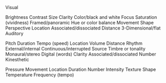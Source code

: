 Visual

Brightness
Contrast
Size
Clarity
Color/black and white
Focus
Saturation (vividness)
Framed/panoramic
Hue or color balance
Movement
Shape
Perspective
Location
Associated/dissociated
Distance
3-Dimensional/flat
Auditory

Pitch
Duration
Tempo (speed)
Location
Volume
Distance
Rhythm
External/internal
Continuous/interrupted
Source
Timbre or tonality
Monaural/stereo
Digital (words)
Clarity
Associated/dissociated
Number
Kinesthetic

Pressure
Movement
Location
Duration
Number
Intensity
Texture
Shape
Temperature
Frequency (tempo)